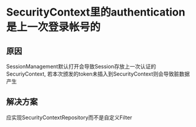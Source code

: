 # SecurityContext里的authentication是上一次登录帐号的

## 原因

SessionManagement默认打开会导致Session存放上一次认证的SecuriyContext,
若本次颁发的token未插入到SecurityContext则会导致脏数据产生

## 解决方案

应实现SecurityContextRepository而不是自定义Filter